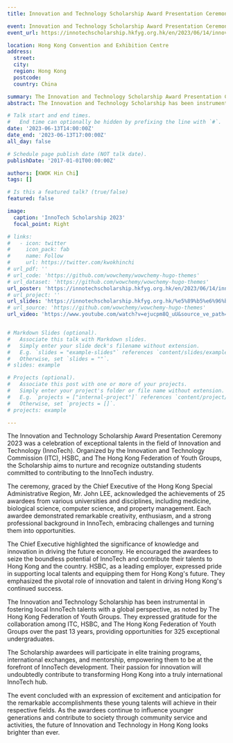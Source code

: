```yaml
---
title: Innovation and Technology Scholarship Award Presentation Ceremony 2023

event: Innovation and Technology Scholarship Award Presentation Ceremony 2023
event_url: https://innotechscholarship.hkfyg.org.hk/en/2023/06/14/innovation-and-technology-scholarship-award-presentation-ceremony-2023/

location: Hong Kong Convention and Exhibition Centre
address:
  street: 
  city: 
  region: Hong Kong
  postcode: 
  country: China

summary: The Innovation and Technology Scholarship Award Presentation Ceremony 2023 was a celebration of exceptional talents in the field of Innovation and Technology (InnoTech). Organized by the Innovation and Technology Commission (ITC), HSBC, and The Hong Kong Federation of Youth Groups, the Scholarship aims to nurture and recognize outstanding students committed to contributing to the InnoTech industry.
abstract: The Innovation and Technology Scholarship has been instrumental in fostering local InnoTech talents with a global perspective, as noted by The Hong Kong Federation of Youth Groups. They expressed gratitude for the collaboration among ITC, HSBC, and The Hong Kong Federation of Youth Groups over the past 13 years, providing opportunities for 325 exceptional undergraduates.

# Talk start and end times.
#   End time can optionally be hidden by prefixing the line with `#`.
date: '2023-06-13T14:00:00Z'
date_end: '2023-06-13T17:00:00Z'
all_day: false

# Schedule page publish date (NOT talk date).
publishDate: '2017-01-01T00:00:00Z'

authors: [KWOK Hin Chi]
tags: []

# Is this a featured talk? (true/false)
featured: false

image:
  caption: 'InnoTech Scholarship 2023'
  focal_point: Right

# links:
#   - icon: twitter
#     icon_pack: fab
#     name: Follow
#     url: https://twitter.com/kwokhinchi
# url_pdf: ''
# url_code: 'https://github.com/wowchemy/wowchemy-hugo-themes'
# url_dataset: 'https://github.com/wowchemy/wowchemy-hugo-themes'
url_poster: 'https://innotechscholarship.hkfyg.org.hk/en/2023/06/14/innovation-and-technology-scholarship-award-presentation-ceremony-2023/'
# url_project: ''
url_slides: 'https://innotechscholarship.hkfyg.org.hk/%e5%89%b5%e6%96%b0%e7%a7%91%e6%8a%80%e7%8d%8e%e5%ad%b8%e9%87%912023-%e9%a0%92%e7%8d%8e%e5%85%b8%e7%a6%ae/'
# url_source: 'https://github.com/wowchemy/wowchemy-hugo-themes'
url_video: 'https://www.youtube.com/watch?v=ejucpm8Q_uU&source_ve_path=MjM4NTE&feature=emb_title'


# Markdown Slides (optional).
#   Associate this talk with Markdown slides.
#   Simply enter your slide deck's filename without extension.
#   E.g. `slides = "example-slides"` references `content/slides/example-slides.md`.
#   Otherwise, set `slides = ""`.
# slides: example

# Projects (optional).
#   Associate this post with one or more of your projects.
#   Simply enter your project's folder or file name without extension.
#   E.g. `projects = ["internal-project"]` references `content/project/deep-learning/index.md`.
#   Otherwise, set `projects = []`.
# projects: example

---
```


The Innovation and Technology Scholarship Award Presentation Ceremony 2023 was a celebration of exceptional talents in the field of Innovation and Technology (InnoTech). Organized by the Innovation and Technology Commission (ITC), HSBC, and The Hong Kong Federation of Youth Groups, the Scholarship aims to nurture and recognize outstanding students committed to contributing to the InnoTech industry.

The ceremony, graced by the Chief Executive of the Hong Kong Special Administrative Region, Mr. John LEE, acknowledged the achievements of 25 awardees from various universities and disciplines, including medicine, biological science, computer science, and property management. Each awardee demonstrated remarkable creativity, enthusiasm, and a strong professional background in InnoTech, embracing challenges and turning them into opportunities.

The Chief Executive highlighted the significance of knowledge and innovation in driving the future economy. He encouraged the awardees to seize the boundless potential of InnoTech and contribute their talents to Hong Kong and the country. HSBC, as a leading employer, expressed pride in supporting local talents and equipping them for Hong Kong's future. They emphasized the pivotal role of innovation and talent in driving Hong Kong's continued success.

The Innovation and Technology Scholarship has been instrumental in fostering local InnoTech talents with a global perspective, as noted by The Hong Kong Federation of Youth Groups. They expressed gratitude for the collaboration among ITC, HSBC, and The Hong Kong Federation of Youth Groups over the past 13 years, providing opportunities for 325 exceptional undergraduates.

The Scholarship awardees will participate in elite training programs, international exchanges, and mentorship, empowering them to be at the forefront of InnoTech development. Their passion for innovation will undoubtedly contribute to transforming Hong Kong into a truly international InnoTech hub.

The event concluded with an expression of excitement and anticipation for the remarkable accomplishments these young talents will achieve in their respective fields. As the awardees continue to influence younger generations and contribute to society through community service and activities, the future of Innovation and Technology in Hong Kong looks brighter than ever.
